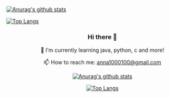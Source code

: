 [![Anurag's github stats](https://github-readme-stats.vercel.app/api?username=AnthonyAssayah&show_icons=true&theme=vue-dark&line_height=20)](https://github.com/anuraghazra/github-readme-stats)

[![Top Langs](https://github-readme-stats.vercel.app/api/top-langs/?username=AnthonyAssayah&layout=compact&theme=vue-dark)](https://github.com/nerya0001/github-readme-stats)


<div align="center">

### Hi there 👋

<!--
**annapinchuk/annapinchuk** is a ✨ _special_ ✨ repository because its `README.md` (this file) appears on your GitHub profile.

Here are some ideas to get you started:

- 🔭 I’m currently working on ...
 🌱 I’m currently learning java, python, c and more!
- 👯 I’m looking to collaborate on ...
- 🤔 I’m looking for help with ...
- 💬 Ask me about ...
 📫 How to reach me: anna1000100@gmail.com

>[](https://komarev.com/ghpvc/?username=annapinchuk&color=grey)

[![Anurag's github stats](https://github-readme-stats.vercel.app/api?username=annapinchuk&show_icons=true&theme=vue-dark&line_height=20)](https://github.com/annapinchuk/github-readme-stats)

[![Top Langs](https://github-readme-stats.vercel.app/api/top-langs/?username=annapinchuk&layout=compact&theme=vue-dark)](https://github.com/annapinchuk/github-readme-stats)
  

- 😄 Pronouns: ...
- ⚡ Fun fact: ...
-->

 🌱 I’m currently learning java, python, c and more!

 📫 How to reach me: anna1000100@gmail.com

>[](https://komarev.com/ghpvc/?username=annapinchuk&color=grey)

[![Anurag's github stats](https://github-readme-stats.vercel.app/api?username=annapinchuk&show_icons=true&theme=vue-dark&line_height=20)](https://github.com/annapinchuk/github-readme-stats)

[![Top Langs](https://github-readme-stats.vercel.app/api/top-langs/?username=annapinchuk&layout=compact&theme=vue-dark)](https://github.com/annapinchuk/github-readme-stats)
 
 </div>
